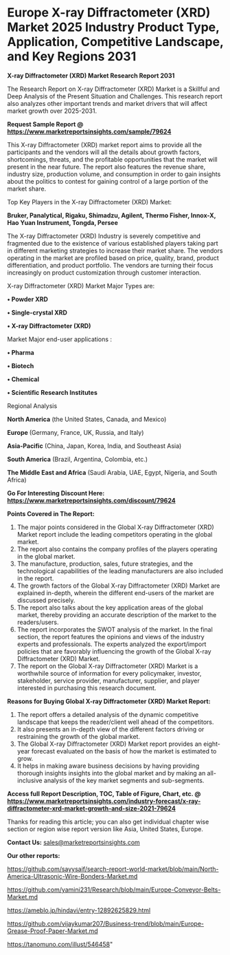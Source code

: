 # Europe X-ray Diffractometer (XRD) Market 2025 Industry Product Type, Application, Competitive Landscape, and Key Regions 2031

<strong>X-ray Diffractometer (XRD) Market Research Report 2031</strong>

The Research Report on X-ray Diffractometer (XRD) Market is a Skillful and Deep Analysis of the Present Situation and Challenges. This research report also analyzes other important trends and market drivers that will affect market growth over 2025-2031.

<strong>Request Sample Report @ <a href=https://www.marketreportsinsights.com/sample/79624>https://www.marketreportsinsights.com/sample/79624</a></strong>

This X-ray Diffractometer (XRD) market report aims to provide all the participants and the vendors will all the details about growth factors, shortcomings, threats, and the profitable opportunities that the market will present in the near future. The report also features the revenue share, industry size, production volume, and consumption in order to gain insights about the politics to contest for gaining control of a large portion of the market share.

Top Key Players in the X-ray Diffractometer (XRD) Market:

<strong>Bruker, Panalytical, Rigaku, Shimadzu, Agilent, Thermo Fisher, Innox-X, Hao Yuan Instrument, Tongda, Persee</strong>

The X-ray Diffractometer (XRD) Industry is severely competitive and fragmented due to the existence of various established players taking part in different marketing strategies to increase their market share. The vendors operating in the market are profiled based on price, quality, brand, product differentiation, and product portfolio. The vendors are turning their focus increasingly on product customization through customer interaction.

X-ray Diffractometer (XRD) Market Major Types are:

<strong>• Powder XRD

• Single-crystal XRD

• X-ray Diffractometer (XRD)</strong>

Market Major end-user applications :

<strong>• Pharma

• Biotech

• Chemical

• Scientific Research Institutes</strong>

Regional Analysis

</u><strong><b>North America</b></strong> (the United States, Canada, and Mexico)

<strong><b>Europe </b></strong>(Germany, France, UK, Russia, and Italy)

<strong><b>Asia-Pacific</b></strong> (China, Japan, Korea, India, and Southeast Asia)

<strong><b>South America</b></strong> (Brazil, Argentina, Colombia, etc.)

<strong><b>The Middle East and Africa</b></strong> (Saudi Arabia, UAE, Egypt, Nigeria, and South Africa)

<strong>Go For Interesting Discount Here: <a href=https://www.marketreportsinsights.com/discount/79624>https://www.marketreportsinsights.com/discount/79624</a></strong>

<strong>Points Covered in The Report:</strong>
<ol>
  <li>The major points considered in the Global X-ray Diffractometer (XRD) Market report include the leading competitors operating in the global market.</li>
  <li>The report also contains the company profiles of the players operating in the global market.</li>
  <li>The manufacture, production, sales, future strategies, and the technological capabilities of the leading manufacturers are also included in the report.</li>
  <li>The growth factors of the Global X-ray Diffractometer (XRD) Market are explained in-depth, wherein the different end-users of the market are discussed precisely.</li>
  <li>The report also talks about the key application areas of the global market, thereby providing an accurate description of the market to the readers/users.</li>
  <li>The report incorporates the SWOT analysis of the market. In the final section, the report features the opinions and views of the industry experts and professionals. The experts analyzed the export/import policies that are favorably influencing the growth of the Global X-ray Diffractometer (XRD) Market.</li>
  <li>The report on the Global X-ray Diffractometer (XRD) Market is a worthwhile source of information for every policymaker, investor, stakeholder, service provider, manufacturer, supplier, and player interested in purchasing this research document.</li>
</ol>
<strong>Reasons for Buying Global X-ray Diffractometer (XRD) Market Report:</strong>

<ol>
  <li>The report offers a detailed analysis of the dynamic competitive landscape that keeps the reader/client well ahead of the competitors.</li>
  <li>It also presents an in-depth view of the different factors driving or restraining the growth of the global market.</li>
  <li>The Global X-ray Diffractometer (XRD) Market report provides an eight-year forecast evaluated on the basis of how the market is estimated to grow.</li>
  <li>It helps in making aware business decisions by having providing thorough insights insights into the global market and by making an all-inclusive analysis of the key market segments and sub-segments.</li>
</ol>
<strong>Access full Report Description, TOC, Table of Figure, Chart, etc. @ <a href=https://www.marketreportsinsights.com/industry-forecast/x-ray-diffractometer-xrd-market-growth-and-size-2021-79624>https://www.marketreportsinsights.com/industry-forecast/x-ray-diffractometer-xrd-market-growth-and-size-2021-79624</a></strong>


Thanks for reading this article; you can also get individual chapter wise section or region wise report version like Asia, United States, Europe.

<strong>Contact Us:</strong>
sales@marketreportsinsights.com

<strong>Our other reports:</strong>

<a href=https://github.com/sayysaif/search-report-world-market/blob/main/North-America-Ultrasonic-Wire-Bonders-Market.md>https://github.com/sayysaif/search-report-world-market/blob/main/North-America-Ultrasonic-Wire-Bonders-Market.md</a>

<a href=https://github.com/yamini231/Research/blob/main/Europe-Conveyor-Belts-Market.md>https://github.com/yamini231/Research/blob/main/Europe-Conveyor-Belts-Market.md</a>

<a href=https://ameblo.jp/hindavi/entry-12892625829.html>https://ameblo.jp/hindavi/entry-12892625829.html</a>

<a href=https://github.com/vijaykumar207/Business-trend/blob/main/Europe-Grease-Proof-Paper-Market.md>https://github.com/vijaykumar207/Business-trend/blob/main/Europe-Grease-Proof-Paper-Market.md</a>

<a href=https://tanomuno.com/illust/546458>https://tanomuno.com/illust/546458</a>"
